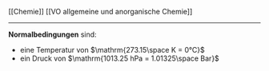 
[[Chemie]] [[VO allgemeine und anorganische Chemie]] 

---

**Normalbedingungen** sind:

- eine Temperatur von $\mathrm{273.15\space K = 0°C}$
- ein Druck von $\mathrm{1013.25 hPa = 1.01325\space Bar}$